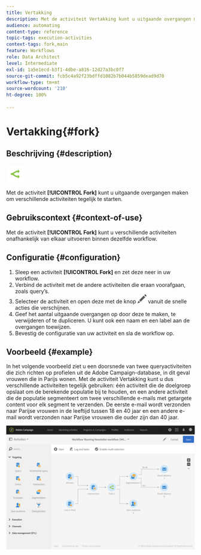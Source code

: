 ```yaml
---
title: Vertakking
description: Met de activiteit Vertakking kunt u uitgaande overgangen maken om verschillende activiteiten tegelijk te starten.
audience: automating
content-type: reference
topic-tags: execution-activities
context-tags: fork,main
feature: Workflows
role: Data Architect
level: Intermediate
exl-id: 1a5e1ecd-b3f1-4dbe-a816-12d27a3bc0f7
source-git-commit: fcb5c4a92f23bdffd1082b7b044b5859dead9d70
workflow-type: tm+mt
source-wordcount: '210'
ht-degree: 100%

---
```


# Vertakking{#fork}

## Beschrijving {#description}

![](assets/fork.png)

Met de activiteit **[!UICONTROL Fork]** kunt u uitgaande overgangen maken om verschillende activiteiten tegelijk te starten.

## Gebruikscontext {#context-of-use}

Met de activiteit **[!UICONTROL Fork]** kunt u verschillende activiteiten onafhankelijk van elkaar uitvoeren binnen dezelfde workflow.

## Configuratie {#configuration}

1. Sleep een activiteit **[!UICONTROL Fork]** en zet deze neer in uw workflow.
1. Verbind de activiteit met de andere activiteiten die eraan voorafgaan, zoals query’s.
1. Selecteer de activiteit en open deze met de knop ![](assets/edit_darkgrey-24px.png) vanuit de snelle acties die verschijnen.
1. Geef het aantal uitgaande overgangen op door deze te maken, te verwijderen of te dupliceren. U kunt ook een naam en een label aan de overgangen toewijzen.
1. Bevestig de configuratie van uw activiteit en sla de workflow op.

## Voorbeeld {#example}

In het volgende voorbeeld ziet u een doorsnede van twee queryactiviteiten die zich richten op profielen uit de Adobe Campaign-database, in dit geval vrouwen die in Parijs wonen. Met de activiteit Vertakking kunt u dus verschillende activiteiten tegelijk gebruiken: één activiteit die de doelgroep opslaat om de berekende populatie bij te houden, en een andere activiteit die de populatie segmenteert om twee verschillende e-mails met getargete content voor elk segment te verzenden. De eerste e-mail wordt verzonden naar Parijse vrouwen in de leeftijd tussen 18 en 40 jaar en een andere e-mail wordt verzonden naar Parijse vrouwen die ouder zijn dan 40 jaar.

![](assets/wkf_fork_example.png)
